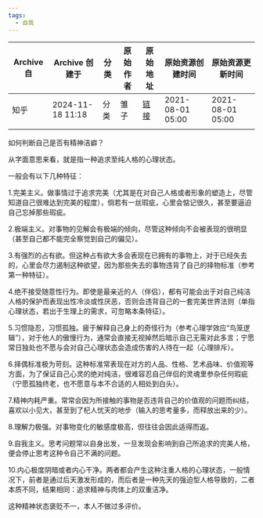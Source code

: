 ```yaml
---
tags:
  - 自我
---
```


| Archive 自 | Archive 创建于      | 分类  | 原始作者 | 原始地址                                         | 原始资源创建时间         | 原始资源更新时间         |
| --------- | ---------------- | --- | ---- | -------------------------------------------- | ---------------- | ---------------- |
| 知乎        | 2024-11-18 11:18 | 分类  | 雏子   | [链接](https://zhuanlan.zhihu.com/p/395136448) | 2021-08-01 05:00 | 2021-08-01 05:00 |
|           |                  |     |      |                                              |                  |                  |

如何判断自己是否有精神洁癖？

从字面意思来看，就是指一种追求至纯人格的心理状态。

一般会有以下几种特征：

1.完美主义。做事情过于追求完美（尤其是在对自己人格或者形象的塑造上，尽管知道自己很难达到完美的程度），倘若有一丝瑕疵，心里会惦记很久，甚至要逼迫自己忘掉那些瑕疵。

2.极端主义。对事物的见解会有极端的倾向，尽管这种倾向不会被表现的很明显（甚至自己都不能完全察觉到自己的偏见）。

3.有强烈的占有欲。但这种占有欲大多会表现在已拥有的事物上，对于已经失去的，心里会尽力遏制这种欲望，因为那些失去的事物违背了自己的择物标准（参考第一种特征）。

4.绝不接受随意性行为。即使是最亲近的人（伴侣），都有可能会出于对自己纯洁人格的保护而表现出性冷淡或性厌恶，否则会违背自己的一套完美世界法则（单指心理状态，若出于生理上的需求，可忽略本条特征）。

5.习惯隐忍，习惯孤独。疲于解释自己身上的奇怪行为（参考心理学效应“鸟笼逻辑”），对于他人的傲慢行为，通常会直接无视掉然后暗示自己无需对此多言；宁愿常日独处也不愿与会对自己心理状态会造成伤害的人待在一起（心理排斥）。

6.择偶标准极为苛刻。这种标准常表现在对方的人品、性格、艺术品味、价值观等方面，为了保证自己心灵的绝对纯洁，很难容忍自己伴侣的灵魂里参杂任何瑕疵（宁愿孤独终老，也不愿意与本不合适的人相处到白头）。

7.精神内耗严重。常常会因为所接触的事物是否违背自己的价值观的问题而纠结，喜欢以小见大，甚至到了杞人忧天的地步（输入的思考量多，而释放出来的少）。

8.理解力极强。对事物变化的敏感度极高，但往往会因此适得而返。

9.自我主义。思考问题常以自身出发，一旦发现会影响到自己所追求的完美人格，便会停止思考这种令自己不满的问题。

10.内心极度阴暗或者内心干净。两者都会产生这种注重人格的心理状态，一般情况下，前者是通过后天激发形成的，而后者是一种先天的强迫型人格导致的，二者本质不同，结果相同：追求精神与肉体上的双重洁净。

这种精神状态褒贬不一，本人不做过多评价。

